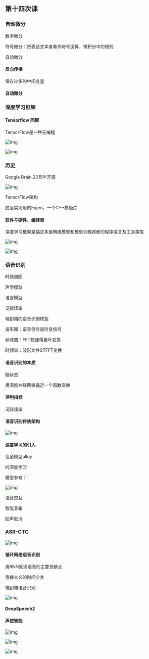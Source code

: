 ## 第十四次课

### 自动微分

数字微分

符号微分：把表达式本身看作符号运算，微积分中的规则

自动微分

#### 反向传播

保存过多的中间变量

#### 自动微分



### 深度学习框架

#### Tensorflow 回顾

TensorFlow是一种元编程

![img](https://qn-st0.yuketang.cn/Fu0eGp3JaSBBJH-pqB5NmvePpWBK)

![img](https://qn-st0.yuketang.cn/FnxZ5wKtUN5ETW-YgAaoJSi-TWr9)

### 历史

Google Brain 2015年开源

![img](https://qn-st0.yuketang.cn/FnO5SWxrNR1cpU0EwKH4V564Gi-b)

TensorFlow架构

底层实现用的Eigen，一个C++模板库



#### 软件与硬件、编译器

深度学习框架是描述多层网络模型和模型训练推断的程序语言及工具类库

![img](https://qn-st0.yuketang.cn/Fg5dJKF2INlO-xe5z_4H_Mp0uMJ-)

![img](https://qn-st0.yuketang.cn/FsXE4IqAeEOA5kVZQmv3z8BBj3qv)



### 语音识别

时频谱图

声学模型

语言模型

词错误率

端到端的语音识别模型

波形图：语音信号是时变信号

频域图：FFT快速傅里叶变换

时频谱：波形文件STFFT变换

#### 语音识别的本质

隐状态

用深度神经网络逼近一个函数变换

#### 评判指标

词错误率

#### 语音识别传统架构

![img](https://qn-st0.yuketang.cn/FlKHD5fo4iLXOI3gDA30t6Up4wr0)

#### 深度学习的引入



合金模型alloy

纯深度学习

模型参考：

![img](https://qn-st0.yuketang.cn/FgA_XBHtGKon93GVxd_mfOjxGIle)

语音交互

智能音箱

回声抵消



### ASR-CTC

![img](https://qn-st0.yuketang.cn/Fn2t1oEG2PzZjOgvUmVUlFnXHl9Q)

#### 循环网络语音识别

用RNN处理语音的主要贡献点

连接主义的时间分类

端到端语音识别

![img](https://qn-st0.yuketang.cn/Fmbp0po031n88XIzCmvPkWte6f1U)

#### DeepSpeech2



#### 声控智能

![img](https://qn-st0.yuketang.cn/FtPHqQSxyKNZSIqdBPwlUCbyUy0Z)

![img](https://qn-st0.yuketang.cn/FhTFnP-UbgbWwapszkGmSMNQQjq7)

![img](https://qn-st0.yuketang.cn/FkY9jX5yf8-Qqk6QroiTcWFM-KYX)